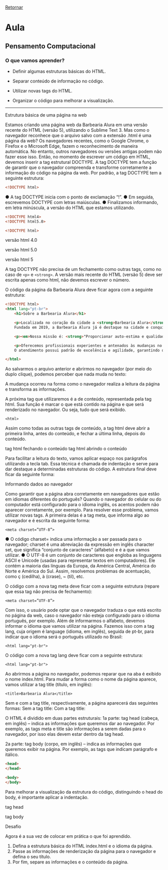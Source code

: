 [Retornar](README.md)

# Aula 

## Pensamento Computacional

### O que vamos aprender?

* Definir algumas estruturas básicas do HTML.

* Separar conteúdo de informação no código.

* Utilizar novas tags do HTML.

* Organizar o código para melhorar a visualização.

___
Estrutura básica de uma página na web


Estamos criando uma página web da Barbearia Alura em uma versão recente do HTML (versão 5), utilizando
o Sublime Text 3. Mas como o navegador reconhece que o arquivo salvo com a extensão .html é uma
página da web? Os navegadores recentes, como o Google Chrome, o Firefox e o Microsoft Edge, fazem o
reconhecimento de maneira automática. No entanto, outros navegadores ou versões antigas podem não
fazer esse isso. Então, no momento de escrever um código em HTML, devemos inserir a tag estrutural
DOCTYPE. A tag DOCTYPE tem a função de garantir que o navegador compreenda e transforme
corretamente a informação do código na página da web. Por padrão, a tag DOCTYPE tem a seguinte
estrutura:

```html
<!DOCTYPE html>
```

● A tag DOCTYPE inicia com o ponto de exclamação “!”.
● Em seguida, escrevemos DOCTYPE com letras maiúsculas.
● Finalizamos informando, em letra minúscula, a versão do HTML que estamos utilizando.

```html
<!DOCTYPE html4>
<!DOCTYPE html5.0>

<!DOCTYPE html>
```
versão html 4.0

versão html 5.0

versão html 5


A tag DOCTYPE não precisa de um fechamento como outras tags, como no caso de ```<p>``` e ```<strong>```. A versão mais recente do HTML (versão 5) deve ser escrita apenas como html, não
devemos escrever o número.

O código da página da Barbearia Alura deve ficar agora com a seguinte estrutura:

```html
<!DOCTYPE html>
<html lang="pt-br">
    <h1>Sobre a Barbearia Alura</h1>

    <p>Localizada no coração da cidade a <strong>Barbearia Alura</strong> traz para o mercado o que há de melhor para o seu cabelo e barba. 
    Fundada em 2019, a Barbearia Alura já é destaque na cidade e conquista novos clientes a cada dia.</p>

    <p><em>Nossa missão é: <strong>"Proporcionar auto-estima e qualidade de vida aos clientes"</strong>.</em></p>

    <p>Oferecemos profissionais experientes e antenados às mudanças no mundo da moda. 
    O atendimento possui padrão de excelência e agilidade, garantindo qualidade e satisfação dos nossos clientes.</p>

</html>
```

Ao salvarmos o arquivo anterior e abrirmos no navegador (por meio do duplo clique), podemos perceber que nada
muda no texto:

A mudança ocorreu na forma como o navegador realiza a leitura da página e
transforma as informações.

A próxima tag que utilizaremos é a de conteúdo, representada pela tag html. Sua função é marcar o que está contido na
página e que será renderizado no navegador. Ou seja, tudo que será exibido.

```<html>```

Assim como todas as outras tags de conteúdo, a tag html deve abrir a primeira linha, antes do conteúdo, e fechar a
última linha, depois do conteúdo.

tag html fechando o conteúdo
tag html abrindo o conteúdo

Para facilitar a leitura do texto, vamos aplicar espaço nos parágrafos utilizando a tecla tab. Essa técnica é
chamada de indentação e serve para dar destaque a determinadas estruturas do código. A estrutura final
deve ficar da seguinte forma:

Informando dados ao navegador

Como garantir que a página abra corretamente em navegadores que estão em idiomas diferentes do português?
Quando o navegador do celular ou do computador está configurado para o idioma inglês, os acentos podem não
aparecer corretamente, por exemplo. Para resolver esse problema, vamos utilizar novas tags. A primeira delas é a tag
meta, que informa algo ao navegador e é escrita da seguinte forma:

```<meta charset=”UTF-8”>```

● O código charset= indica uma informação a ser passada para o navegador; charset é uma abreviação da
expressão em inglês character set, que significa “conjunto de caracteres" (alfabeto) e é a que vamos utilizar.
● O UTF-8 é um conjunto de caracteres que engloba as linguagens ASCII e Unicode (usadas para
representar textos em computadores). Ele contém a maioria das línguas da Europa, da América Central, América do Norte e América do Sul. Assim, resolvemos problemas de acentuação, como ç (cedilha), à (crase), ~ (til), etc.

O código com a nova tag meta deve ficar com a seguinte estrutura (repare que essa tag não precisa de fechamento):

```<meta charset=”UTF-8”>```

Com isso, o usuário pode optar que o navegador traduza o que está escrito no página da web, caso o navegador não esteja configurado para o idioma português, por exemplo.
Além de informarmos o alfabeto, devemos informar o idioma que vamos utilizar na página. Fazemos isso com a tag lang, cuja origem é language (idioma, em inglês), seguida de pt-br, para indicar que o idioma será o português utilizado no Brasil:

```<html lang="pt-br">```


O código com a nova tag lang deve ficar com a seguinte estrutura:

```<html lang="pt-br">```

Ao abrirmos a página no navegador, podemos reparar que na aba é exibido o nome index.html. Para mudar a forma como o nome da página aparece, vamos utilizar a tag title (título, em inglês):

```<title>Barbearia Alura</title>```


Sem e com a tag title, respectivamente, a página aparecerá das seguintes formas: Sem a tag title: Com a tag title:

O HTML é dividido em duas partes estruturais:
1a parte: tag head (cabeça, em inglês) – indica as informações que queremos dar ao navegador. Por exemplo, as tags meta e title são informações a serem dadas para o navegador, por isso elas devem estar dentro da tag head.

2a parte: tag body (corpo, em inglês) – indica as informações que queremos exibir na página. Por exemplo, as tags que indicam parágrafo e itálico.

```html
<head>
</head>

<body>
</body>
```

Para melhorar a visualização da estrutura do código, distinguindo o head do body, é importante aplicar a indentação.

tag head

tag body

Desafio

Agora é a sua vez de colocar em prática o que foi aprendido.
1. Defina a estrutura básica do HTML index.html e o idioma da página.
2. Passe as informações de renderização da página para o navegador e defina
o seu título.
3. Por fim, separe as informações e o conteúdo da página.